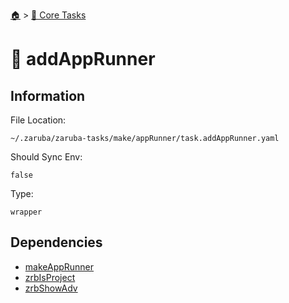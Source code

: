 <!--startTocHeader-->
[🏠](../README.md) > [🥝 Core Tasks](README.md)
# 🐶 addAppRunner
<!--endTocHeader-->

## Information

File Location:

    ~/.zaruba/zaruba-tasks/make/appRunner/task.addAppRunner.yaml

Should Sync Env:

    false

Type:

    wrapper


## Dependencies

* [makeAppRunner](make-app-runner.md)
* [zrbIsProject](zrb-is-project.md)
* [zrbShowAdv](zrb-show-adv.md)
<!--startTocSubtopic-->
<!--endTocSubtopic-->